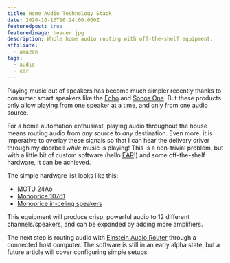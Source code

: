 ```yaml
---
title: Home Audio Technology Stack
date: 2020-10-16T16:24:00.000Z
featuredpost: true
featuredimage: header.jpg
description: Whole home audio routing with off-the-shelf equipment.
affiliate:
  - amazon
tags:
  - audio
  - ear
---
```

Playing music out of speakers has become much simpler recently thanks to consumer smart speakers like the [Echo](/affiliate/amazon/B07R1CXKN7) and [Sonos One](/affiliate/amazon/B07NJQFL4X). But these products only allow playing from one speaker at a time, and only from one audio source.

For a home automation enthusiast, playing audio throughout the house means routing audio from _any_ source to _any_ destination. Even more, it is imperative to overlay these signals so that I can hear the delivery driver through my doorbell _while_ music is playing! This is a non-trivial problem, but with a little bit of custom software (hello [EAR](https://github.com/mcurcio/ear)!) and some off-the-shelf hardware, it can be achieved.

The simple hardware list looks like this:

* [MOTU 24Ao](/affiliate/amazon/B00OZOLJBQ)
* [Monoprice 10761](https://www.monoprice.com/product?p_id=10761)
* [Monoprice in-celing speakers](/affiliate/amazon/B001N87MI6)

This equipment will produce crisp, powerful audio to 12 different channels/speakers, and can be expanded by adding more amplifiers.

The next step is routing audio with [Einstein Audio Router](https://github.com/mcurcio/ear) through a connected host computer. The software is still in an early alpha state, but a future article will cover configuring simple setups.
